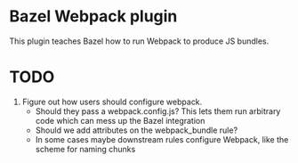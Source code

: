 # Bazel Webpack plugin

This plugin teaches Bazel how to run Webpack to produce JS bundles.

# TODO

1. Figure out how users should configure webpack.
    - Should they pass a webpack.config.js? This lets them run arbitrary code which can mess up the Bazel integration
    - Should we add attributes on the webpack_bundle rule?
    - In some cases maybe downstream rules configure Webpack, like the scheme for naming chunks
